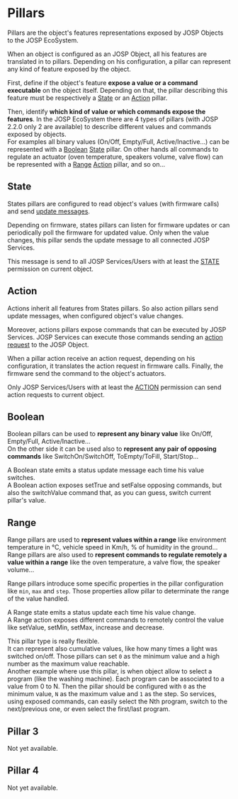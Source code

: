 # Pillars

Pillars are the object's features representations exposed by JOSP Objects to the
JOSP EcoSystem.

When an object is configured as an JOSP Object, all his features are translated
in to pillars. Depending on his configuration, a pillar can represent any kind of
feature exposed by the object.

First, define if the object's feature **expose a value or a command executable**
on the object itself. Depending on that, the pillar describing this feature must
be respectively a [State](#state) or an [Action](#action) pillar.

Then, identify **which kind of value or which commands expose the features**.
In the JOSP EcoSystem there are 4 types of pillars (with JOSP 2.2.0 only 2 are
available) to describe different values and commands exposed by objects.<br/>
For examples all binary values (On/Off, Empty/Full, Active/Inactive...) can be
represented with a [Boolean](#boolean) [State](#state) pillar. On other hands all
commands to regulate an actuator (oven temperature, speakers volume, valve flow)
can be represented with a [Range](#range) [Action](#action) pillar, and so on...

## State

States pillars are configured to read object's values (with firmware calls) and
send [update messages](protocol.md#status-update).

Depending on firmware, states pillars can listen for firmware updates or can
periodically poll the firmware for updated value. Only when the value changes,
this pillar sends the update message to all connected JOSP Services.

This message is send to all JOSP Services/Users with at least the [STATE](permissions.md#state)
permission on current object.

## Action

Actions inherit all features from States pillars.
So also action pillars send update messages, when configured object's value changes.

Moreover, actions pillars expose commands that can be executed by JOSP Services.
JOSP Services can execute those commands sending an [action request](protocol.md#action-request)
to the JOSP Object. 

When a pillar action receive an action request, depending on his configuration,
it translates the action request in firmware calls. Finally, the firmware send
the command to the object's actuators.

Only JOSP Services/Users with at least the [ACTION](permissions.md#action) permission
can send action requests to current object.

## Boolean

Boolean pillars can be used to **represent any binary value** like On/Off, Empty/Full,
Active/Inactive...<br/>
On the other side it can be used also to **represent any pair of opposing commands**
like SwitchOn/SwitchOff, ToEmpty/ToFill, Start/Stop...

A Boolean state emits a status update message each time his value switches.<br/>
A Boolean action exposes setTrue and setFalse opposing commands, but also the
switchValue command that, as you can guess, switch current pillar's value.

## Range

Range pillars are used to **represent values within a range** like environment
temperature in °C, vehicle speed in Km/h, % of humidity in the ground... Range
pillars are also used to **represent commands to regulate remotely a value within
a range** like the oven temperature, a valve flow, the speaker volume...

Range pillars introduce some specific properties in the pillar configuration
like ```min```, ```max``` and ```step```. Those properties allow pillar to determinate
the range of the value handled.

A Range state emits a status update each time his value change.<br/>
A Range action exposes different commands to remotely control the value like
setValue, setMin, setMax, increase and decrease.

This pillar type is really flexible.<br/>
It can represent also cumulative values, like how many times a light was switched
on/off. Those pillars can set ```0``` as the minimum value and a high number as
the maximum value reachable.<br/>
Another example where use this pillar, is when object allow to select a program
(like the washing machine). Each program can be associated to a value from 0 to N.
Then the pillar should be configured with ```0``` as the minimum value, ```N```
as the maximum value and ```1``` as the step. So services, using exposed commands,
can easily select the Nth program, switch to the next/previous one, or even select
the first/last program.

## Pillar 3

Not yet available.

## Pillar 4

Not yet available.


